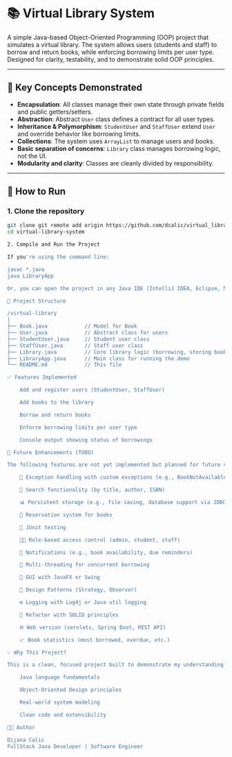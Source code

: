 # 📚 Virtual Library System

A simple Java-based Object-Oriented Programming (OOP) project that simulates a virtual library. The system allows users (students and staff) to borrow and return books, while enforcing borrowing limits per user type. Designed for clarity, testability, and to demonstrate solid OOP principles.

---

## 🧩 Key Concepts Demonstrated

- **Encapsulation**: All classes manage their own state through private fields and public getters/setters.
- **Abstraction**: Abstract `User` class defines a contract for all user types.
- **Inheritance & Polymorphism**: `StudentUser` and `StaffUser` extend `User` and override behavior like borrowing limits.
- **Collections**: The system uses `ArrayList` to manage users and books.
- **Basic separation of concerns**: `Library` class manages borrowing logic, not the UI.
- **Modularity and clarity**: Classes are cleanly divided by responsibility.

---

## 🚀 How to Run

### 1. Clone the repository

```bash
git clone git remote add origin https://github.com/dcalic/virtual_library
cd virtual-library-system

2. Compile and Run the Project

If you're using the command line:

javac *.java
java LibraryApp

Or, you can open the project in any Java IDE (IntelliJ IDEA, Eclipse, NetBeans) and run LibraryApp.java as the main class.

📂 Project Structure

/virtual-library
│
├── Book.java            // Model for Book
├── User.java            // Abstract class for users
├── StudentUser.java     // Student user class
├── StaffUser.java       // Staff user class
├── Library.java         // Core library logic (borrowing, storing books/users)
├── LibraryApp.java      // Main class for running the demo
└── README.md            // This file

✅ Features Implemented

    Add and register users (StudentUser, StaffUser)

    Add books to the library

    Borrow and return books

    Enforce borrowing limits per user type

    Console output showing status of borrowings

📌 Future Enhancements (TODO)

The following features are not yet implemented but planned for future versions:

    🔐 Exception handling with custom exceptions (e.g., BookNotAvailableException)

    🎯 Search functionality (by title, author, ISBN)

    📊 Persistent storage (e.g., file saving, database support via JDBC)

    👥 Reservation system for books

    🧪 JUnit testing

    👩‍💼 Role-based access control (admin, student, staff)

    💬 Notifications (e.g., book availability, due reminders)

    🧵 Multi-threading for concurrent borrowing

    🎨 GUI with JavaFX or Swing

    🧱 Design Patterns (Strategy, Observer)

    ⚙️ Logging with Log4j or Java util logging

    🧼 Refactor with SOLID principles

    🌐 Web version (servlets, Spring Boot, REST API)

    📈 Book statistics (most borrowed, overdue, etc.)

💡 Why This Project?

This is a clean, focused project built to demonstrate my understanding of:

    Java language fundamentals

    Object-Oriented Design principles

    Real-world system modeling

    Clean code and extensibility

👩‍💻 Author

Dijana Calic
FullStack Java Developer | Software Engineer
